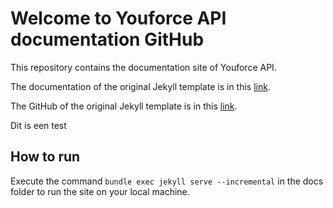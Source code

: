 # Welcome to Youforce API documentation GitHub

This repository contains the documentation site of Youforce API.

The documentation of the original Jekyll template is in this [link](https://idratherbewriting.com/documentation-theme-jekyll/index.html).

The GitHub of the original Jekyll template is in this [link](https://github.com/tomjoht/documentation-theme-jekyll).

Dit is een test
## How to run

Execute the command ```bundle exec jekyll serve --incremental``` in the docs folder to run the site on your local machine.
